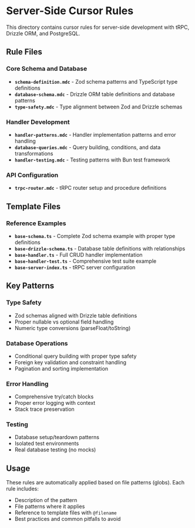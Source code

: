# Server-Side Cursor Rules

This directory contains cursor rules for server-side development with tRPC, Drizzle ORM, and PostgreSQL.

## Rule Files

### Core Schema and Database
- **`schema-definition.mdc`** - Zod schema patterns and TypeScript type definitions
- **`database-schema.mdc`** - Drizzle ORM table definitions and database patterns
- **`type-safety.mdc`** - Type alignment between Zod and Drizzle schemas

### Handler Development
- **`handler-patterns.mdc`** - Handler implementation patterns and error handling
- **`database-queries.mdc`** - Query building, conditions, and data transformations
- **`handler-testing.mdc`** - Testing patterns with Bun test framework

### API Configuration
- **`trpc-router.mdc`** - tRPC router setup and procedure definitions

## Template Files

### Reference Examples
- **`base-schema.ts`** - Complete Zod schema example with proper type definitions
- **`base-drizzle-schema.ts`** - Database table definitions with relationships
- **`base-handler.ts`** - Full CRUD handler implementation
- **`base-handler-test.ts`** - Comprehensive test suite example
- **`base-server-index.ts`** - tRPC server configuration

## Key Patterns

### Type Safety
- Zod schemas aligned with Drizzle table definitions
- Proper nullable vs optional field handling
- Numeric type conversions (parseFloat/toString)

### Database Operations
- Conditional query building with proper type safety
- Foreign key validation and constraint handling
- Pagination and sorting implementation

### Error Handling
- Comprehensive try/catch blocks
- Proper error logging with context
- Stack trace preservation

### Testing
- Database setup/teardown patterns
- Isolated test environments
- Real database testing (no mocks)

## Usage

These rules are automatically applied based on file patterns (globs). Each rule includes:
- Description of the pattern
- File patterns where it applies
- Reference to template files with `@filename`
- Best practices and common pitfalls to avoid